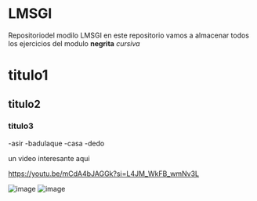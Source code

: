 # LMSGI
Repositoriodel modilo LMSGI
en este repositorio vamos a almacenar todos los ejercicios del modulo 
**negrita**
*cursiva*
# titulo1
## titulo2
### titulo3
-asir
-badulaque
-casa
-dedo

un video interesante aqui 

https://youtu.be/mCdA4bJAGGk?si=L4JM_WkFB_wmNv3L


![image](https://github.com/ChatraFBR/LMSGI/assets/145746915/aaf0f28f-7420-4149-a8b6-5d3dff1fc7b2)    ![image](https://github.com/ChatraFBR/LMSGI/assets/145746915/3ccdca55-92e9-45bb-955f-a681c5f9c0b6)

